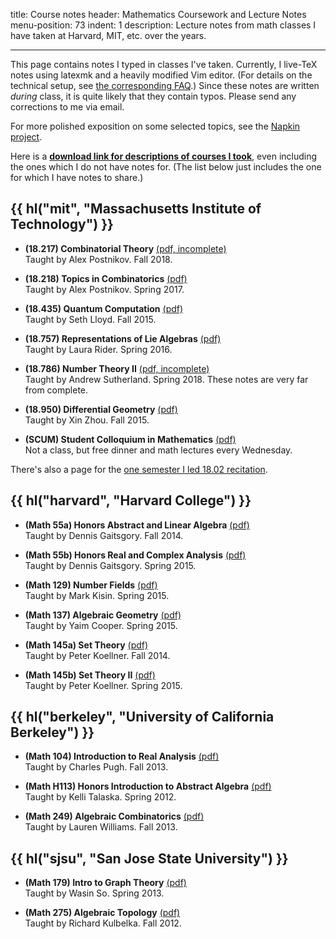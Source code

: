 title: Course notes
header: Mathematics Coursework and Lecture Notes
menu-position: 73
indent: 1
description: Lecture notes from math classes I have taken at Harvard, MIT, etc. over the years.

---

This page contains notes I typed in classes I've taken.
Currently, I live-TeX notes using latexmk and a heavily modified Vim editor.
(For details on the technical setup, see [the corresponding FAQ](faq-latex.html#L-11).)
Since these notes are written _during_ class, it is quite likely that they contain typos.
Please send any corrections to me via email.

For more polished exposition on some selected topics, see the [Napkin project](napkin.html).

Here is a **[download link for descriptions of courses I took][transcript]**,
even including the ones which I do not have notes for.
(The list below just includes the one for which I have notes to share.)

## {{ hl("mit", "Massachusetts Institute of Technology") }}

- <b>(18.217) Combinatorial Theory</b>
  [(pdf, incomplete)](notes/MIT-18-217.pdf)<br>
  Taught by Alex Postnikov. Fall 2018.

- <b>(18.218) Topics in Combinatorics</b> [(pdf)](notes/MIT-18-218.pdf)<br>
  Taught by Alex Postnikov. Spring 2017.

- <b>(18.435) Quantum Computation</b> [(pdf)](notes/MIT-18-435.pdf)<br>
  Taught by Seth Lloyd. Fall 2015.

- <b>(18.757) Representations of Lie Algebras</b> [(pdf)](notes/MIT-18-757.pdf)<br>
  Taught by Laura Rider. Spring 2016.

* <b>(18.786) Number Theory II</b> [(pdf, incomplete)](notes/MIT-18-786.pdf)<br>
  Taught by Andrew Sutherland. Spring 2018. These notes are very far from complete.

- <b>(18.950) Differential Geometry</b> [(pdf)](notes/MIT-18-950.pdf)<br>
  Taught by Xin Zhou. Fall 2015.

- <b>(SCUM) Student Colloquium in Mathematics</b> [(pdf)](notes/SCUM.pdf)<br>
  Not a class, but free dinner and math lectures every Wednesday.

There's also a page for the [one semester I led 18.02 recitation](1802.html).

## {{ hl("harvard", "Harvard College") }}

- <b>(Math 55a) Honors Abstract and Linear Algebra</b> [(pdf)](notes/Harvard-55a.pdf)<br>
  Taught by Dennis Gaitsgory. Fall 2014.

- <b>(Math 55b) Honors Real and Complex Analysis</b> [(pdf)](notes/Harvard-55b.pdf)<br>
  Taught by Dennis Gaitsgory. Spring 2015.

- <b>(Math 129) Number Fields</b> [(pdf)](notes/Harvard-129.pdf)<br>
  Taught by Mark Kisin. Spring 2015.

- <b>(Math 137) Algebraic Geometry</b> [(pdf)](notes/Harvard-137.pdf)<br>
  Taught by Yaim Cooper. Spring 2015.

- <b>(Math 145a) Set Theory</b> [(pdf)](notes/Harvard-145a.pdf)<br>
  Taught by Peter Koellner. Fall 2014.

- <b>(Math 145b) Set Theory II</b> [(pdf)](notes/Harvard-145b.pdf)<br>
  Taught by Peter Koellner. Spring 2015.

## {{ hl("berkeley", "University of California Berkeley") }}

- <b>(Math 104) Introduction to Real Analysis</b> [(pdf)](notes/UCB104.pdf)<br>
  Taught by Charles Pugh. Fall 2013.

- <b>(Math H113) Honors Introduction to Abstract Algebra</b> [(pdf)](notes/UCBH113.pdf)<br>
  Taught by Kelli Talaska. Spring 2012.

- <b>(Math 249) Algebraic Combinatorics</b> [(pdf)](notes/UCB249.pdf)<br>
  Taught by Lauren Williams. Fall 2013.

## {{ hl("sjsu", "San Jose State University") }}

- <b>(Math 179) Intro to Graph Theory</b> [(pdf)](notes/SJSU179.pdf)<br>
  Taught by Wasin So. Spring 2013.

- <b>(Math 275) Algebraic Topology</b> [(pdf)](notes/SJSU275.pdf)<br>
  Taught by Richard Kulbelka. Fall 2012.

[transcript]: upload/math-coursework.pdf
